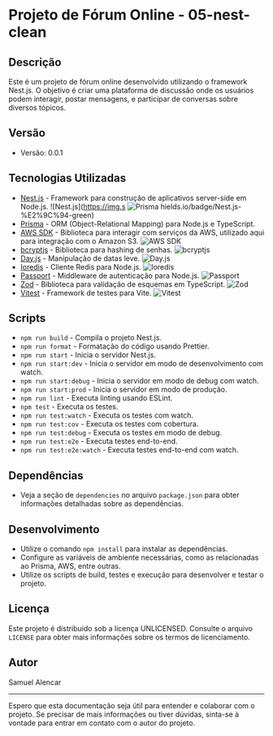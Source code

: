 # Projeto de Fórum Online - 05-nest-clean

## Descrição
Este é um projeto de fórum online desenvolvido utilizando o framework Nest.js. O objetivo é criar uma plataforma de discussão onde os usuários podem interagir, postar mensagens, e participar de conversas sobre diversos tópicos.

## Versão
- Versão: 0.0.1

## Tecnologias Utilizadas
- [Nest.js](https://nestjs.com/) - Framework para construção de aplicativos server-side em Node.js.
  ![Nest.js](https://img.s  ![Prisma](https://img.shields.io/badge/Prisma-%E2%9C%94-blue)
hields.io/badge/Nest.js-%E2%9C%94-green)
- [Prisma](https://www.prisma.io/) - ORM (Object-Relational Mapping) para Node.js e TypeScript.
- [AWS SDK](https://docs.aws.amazon.com/AWSJavaScriptSDK/latest/index.html) - Biblioteca para interagir com serviços da AWS, utilizado aqui para integração com o Amazon S3.
  ![AWS SDK](https://img.shields.io/badge/AWS%20SDK-%E2%9C%94-orange)
- [bcryptjs](https://github.com/dcodeIO/bcrypt.js) - Biblioteca para hashing de senhas.
  ![bcryptjs](https://img.shields.io/badge/bcryptjs-%E2%9C%94-yellow)
- [Day.js](https://day.js.org/) - Manipulação de datas leve.
  ![Day.js](https://img.shields.io/badge/Day.js-%E2%9C%94-lightgrey)
- [Ioredis](https://github.com/luin/ioredis) - Cliente Redis para Node.js.
  ![Ioredis](https://img.shields.io/badge/Ioredis-%E2%9C%94-red)
- [Passport](http://www.passportjs.org/) - Middleware de autenticação para Node.js.
  ![Passport](https://img.shields.io/badge/Passport-%E2%9C%94-blueviolet)
- [Zod](https://github.com/colinhacks/zod) - Biblioteca para validação de esquemas em TypeScript.
  ![Zod](https://img.shields.io/badge/Zod-%E2%9C%94-ff69b4)
- [Vitest](https://github.com/vitesse/vitest) - Framework de testes para Vite.
  ![Vitest](https://img.shields.io/badge/Vitest-%E2%9C%94-success)

## Scripts
- `npm run build` - Compila o projeto Nest.js.
- `npm run format` - Formatação do código usando Prettier.
- `npm run start` - Inicia o servidor Nest.js.
- `npm run start:dev` - Inicia o servidor em modo de desenvolvimento com watch.
- `npm run start:debug` - Inicia o servidor em modo de debug com watch.
- `npm run start:prod` - Inicia o servidor em modo de produção.
- `npm run lint` - Executa linting usando ESLint.
- `npm test` - Executa os testes.
- `npm run test:watch` - Executa os testes com watch.
- `npm run test:cov` - Executa os testes com cobertura.
- `npm run test:debug` - Executa os testes em modo de debug.
- `npm run test:e2e` - Executa testes end-to-end.
- `npm run test:e2e:watch` - Executa testes end-to-end com watch.

## Dependências
- Veja a seção de `dependencies` no arquivo `package.json` para obter informações detalhadas sobre as dependências.

## Desenvolvimento
- Utilize o comando `npm install` para instalar as dependências.
- Configure as variáveis de ambiente necessárias, como as relacionadas ao Prisma, AWS, entre outras.
- Utilize os scripts de build, testes e execução para desenvolver e testar o projeto.

## Licença
Este projeto é distribuído sob a licença UNLICENSED. Consulte o arquivo `LICENSE` para obter mais informações sobre os termos de licenciamento.

## Autor
Samuel Alencar

--- 

Espero que esta documentação seja útil para entender e colaborar com o projeto. Se precisar de mais informações ou tiver dúvidas, sinta-se à vontade para entrar em contato com o autor do projeto.
